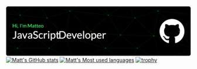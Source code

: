 ![Header](./github-header-image.png)
[![Matt's GitHub stats](https://github-readme-stats-q1f3pr3wa-mattbredas-projects.vercel.app/api?username=mattbreda&hide=stars&show_icons=true&theme=vue-dark)](https://github.com/anuraghazra/github-readme-stats)
[![Matt's Most used languages](https://github-readme-stats-q1f3pr3wa-mattbredas-projects.vercel.app/api/top-langs?username=mattbreda&show_icons=true&theme=vue-dark&layout=compact
)](https://github.com/anuraghazra/github-readme-stats)
[![trophy](https://github-profile-trophy.vercel.app/?username=mattbreda&title=Experience,Commits,Repositories&theme=onestar)](https://github.com/ryo-ma/github-profile-trophy)



<!--
https://github-readme-stats-onflfb6zy-mattbredas-projects.vercel.app/
**mattbreda/mattbreda** is a ✨ _special_ ✨ repository because its `README.md` (this file) appears on your GitHub profile.

Here are some ideas to get you started:

- 🔭 I’m currently working on ...
- 🌱 I’m currently learning ...
- 👯 I’m looking to collaborate on ...
- 🤔 I’m looking for help with ...
- 💬 Ask me about ...
- 📫 How to reach me: ...
- 😄 Pronouns: ...
- ⚡ Fun fact: ...
-->
